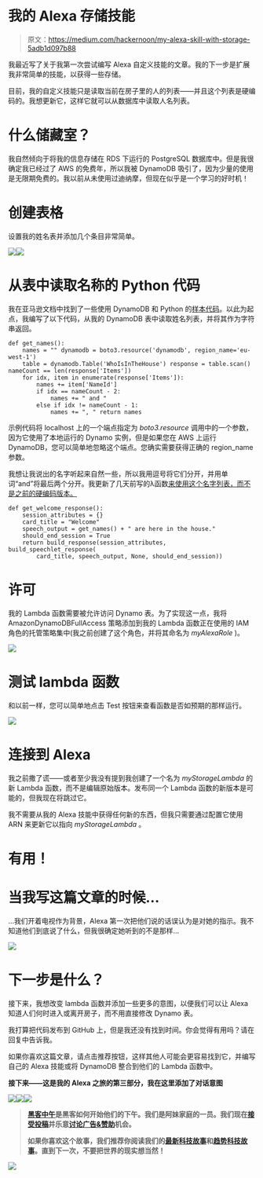 # 我的 Alexa 存储技能

> 原文：<https://medium.com/hackernoon/my-alexa-skill-with-storage-5adb1d097b88>

我最近写了关于我第一次尝试编写 Alexa 自定义技能的文章。我的下一步是扩展我非常简单的技能，以获得一些存储。

目前，我的自定义技能只是读取当前在房子里的人的列表——并且这个列表是硬编码的。我想更新它，这样它就可以从数据库中读取人名列表。

# 什么储藏室？

我自然倾向于将我的信息存储在 RDS 下运行的 PostgreSQL 数据库中。但是我很确定我已经过了 AWS 的免费年，所以我被 DynamoDB 吸引了，因为少量的使用是无限期免费的。我以前从未使用过迪纳摩，但现在似乎是一个学习的好时机！

# 创建表格

设置我的姓名表并添加几个条目非常简单。

![](img/f395f7ac670ccf938a88a3ec3f47b799.png)![](img/3b0993df3dfc77af789ab66c29a9e263.png)

# 从表中读取名称的 Python 代码

我在亚马逊文档中找到了一些使用 DynamoDB 和 Python 的[样本代码](http://docs.aws.amazon.com/amazondynamodb/latest/gettingstartedguide/GettingStarted.Python.04.html)。以此为起点，我编写了以下代码，从我的 DynamoDB 表中读取姓名列表，并将其作为字符串返回。

```
def get_names():
    names = "" dynamodb = boto3.resource('dynamodb', region_name='eu-west-1')
    table = dynamodb.Table('WhoIsInTheHouse') response = table.scan() nameCount == len(response['Items'])
    for idx, item in enumerate(response['Items']):
        names += item['NameId']
        if idx == nameCount - 2:
            names += " and "
        else if idx != nameCount - 1:
            names += ", " return names
```

示例代码将 localhost 上的一个端点指定为 *boto3.resource* 调用中的一个参数，因为它使用了本地运行的 Dynamo 实例，但是如果您在 AWS 上运行 DynamoDB，您可以简单地忽略这个端点。您确实需要获得正确的 region_name 参数。

我想让我说出的名字听起来自然一些，所以我用逗号将它们分开，并用单词“and”将最后两个分开。我更新了几天前写的λ函数[来使用这个名字列表，而不是之前的硬编码版本。](https://hackernoon.com/my-first-alexa-custom-skill-6a198d385c84#.pnqpr7eyk)

```
def get_welcome_response():
    session_attributes = {}
    card_title = "Welcome"
    speech_output = get_names() + " are here in the house."
    should_end_session = True
    return build_response(session_attributes, build_speechlet_response(
        card_title, speech_output, None, should_end_session))
```

# 许可

我的 Lambda 函数需要被允许访问 Dynamo 表。为了实现这一点，我将 AmazonDynamoDBFullAccess 策略添加到我的 Lambda 函数正在使用的 IAM 角色的托管策略集中(我之前创建了这个角色，并将其命名为 *myAlexaRole* )。

![](img/f6f58e67b35a114bb62f3e1e1726c169.png)

# **测试 lambda 函数**

和以前一样，您可以简单地点击 Test 按钮来查看函数是否如预期的那样运行。

![](img/09f20a14586b53908f2d72531a7b25ce.png)

# 连接到 Alexa

我之前撒了谎——或者至少我没有提到我创建了一个名为 *myStorageLambda* 的新 Lambda 函数，而不是编辑原始版本。发布同一个 Lambda 函数的新版本是可能的，但我现在将跳过它。

我不需要从我的 Alexa 技能中获得任何新的东西，但我只需要通过配置它使用 ARN 来更新它以指向 *myStorageLambda* 。

# 有用！

# 当我写这篇文章的时候…

…我们开着电视作为背景，Alexa 第一次把他们说的话误认为是对她的指示。我不知道他们到底说了什么，但我很确定她听到的不是那样…

![](img/01b48c0b6501a390b2e2f344d41f01d8.png)

# 下一步是什么？

接下来，我想改变 lambda 函数并添加一些更多的意图，以便我们可以让 Alexa 知道人们何时进入或离开房子，而不用直接修改 Dynamo 表。

我打算把代码发布到 GitHub 上，但是我还没有找到时间。你会觉得有用吗？请在回复中告诉我。

如果你喜欢这篇文章，请点击推荐按钮，这样其他人可能会更容易找到它，并编写自己的 Alexa 技能或将 DynamoDB 整合到他们的 Lambda 函数中。

**接下来——这是我的 Alexa 之旅的第三部分**[](https://hackernoon.com/alexa-skills-and-intents-be8886645ff#.abjipg9j6)****，我在这里添加了对话意图****

**[![](img/50ef4044ecd4e250b5d50f368b775d38.png)](http://bit.ly/HackernoonFB)****[![](img/979d9a46439d5aebbdcdca574e21dc81.png)](https://goo.gl/k7XYbx)****[![](img/2930ba6bd2c12218fdbbf7e02c8746ff.png)](https://goo.gl/4ofytp)**

> **[黑客中午](http://bit.ly/Hackernoon)是黑客如何开始他们的下午。我们是阿妹家庭的一员。我们现在[接受投稿](http://bit.ly/hackernoonsubmission)并乐意[讨论广告&赞助](mailto:partners@amipublications.com)机会。**
> 
> **如果你喜欢这个故事，我们推荐你阅读我们的[最新科技故事](http://bit.ly/hackernoonlatestt)和[趋势科技故事](https://hackernoon.com/trending)。直到下一次，不要把世界的现实想当然！**

**![](img/be0ca55ba73a573dce11effb2ee80d56.png)**